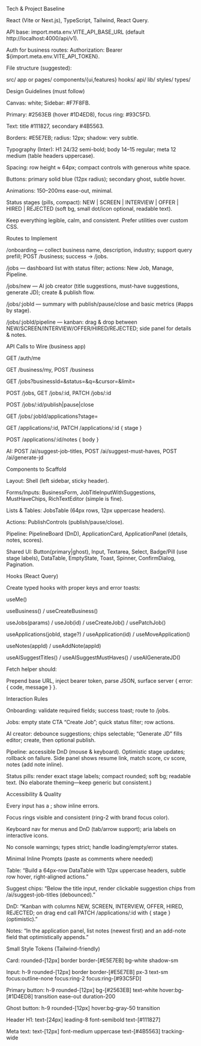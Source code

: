 Tech & Project Baseline

React (Vite or Next.js), TypeScript, Tailwind, React Query.

API base: import.meta.env.VITE_API_BASE_URL (default http://localhost:4000/api/v1).

Auth for business routes: Authorization: Bearer ${import.meta.env.VITE_API_TOKEN}.

File structure (suggested):

src/
  app or pages/
  components/{ui,features}
  hooks/
  api/
  lib/
  styles/
  types/

Design Guidelines (must follow)

Canvas: white; Sidebar: #F7F8FB.

Primary: #2563EB (hover #1D4ED8), focus ring: #93C5FD.

Text: title #111827, secondary #4B5563.

Borders: #E5E7EB; radius: 12px; shadow: very subtle.

Typography (Inter): H1 24/32 semi-bold; body 14–15 regular; meta 12 medium (table headers uppercase).

Spacing: row height ≈ 64px; compact controls with generous white space.

Buttons: primary solid blue (12px radius); secondary ghost, subtle hover.

Animations: 150–200ms ease-out, minimal.

Status stages (pills, compact): NEW | SCREEN | INTERVIEW | OFFER | HIRED | REJECTED (soft bg, small dot/icon optional, readable text).

Keep everything legible, calm, and consistent. Prefer utilities over custom CSS.

Routes to Implement

/onboarding — collect business name, description, industry; support query prefill; POST /business; success → /jobs.

/jobs — dashboard list with status filter; actions: New Job, Manage, Pipeline.

/jobs/new — AI job creator (title suggestions, must-have suggestions, generate JD); create & publish flow.

/jobs/:jobId — summary with publish/pause/close and basic metrics (#apps by stage).

/jobs/:jobId/pipeline — kanban: drag & drop between NEW/SCREEN/INTERVIEW/OFFER/HIRED/REJECTED; side panel for details & notes.

API Calls to Wire (business app)

GET /auth/me

GET /business/my, POST /business

GET /jobs?businessId=&status=&q=&cursor=&limit=

POST /jobs, GET /jobs/:id, PATCH /jobs/:id

POST /jobs/:id/publish|pause|close

GET /jobs/:jobId/applications?stage=

GET /applications/:id, PATCH /applications/:id { stage }

POST /applications/:id/notes { body }

AI: POST /ai/suggest-job-titles, POST /ai/suggest-must-haves, POST /ai/generate-jd

Components to Scaffold

Layout: Shell (left sidebar, sticky header).

Forms/Inputs: BusinessForm, JobTitleInputWithSuggestions, MustHaveChips, RichTextEditor (simple is fine).

Lists & Tables: JobsTable (64px rows, 12px uppercase headers).

Actions: PublishControls (publish/pause/close).

Pipeline: PipelineBoard (DnD), ApplicationCard, ApplicationPanel (details, notes, scores).

Shared UI: Button(primary|ghost), Input, Textarea, Select, Badge/Pill (use stage labels), DataTable, EmptyState, Toast, Spinner, ConfirmDialog, Pagination.

Hooks (React Query)

Create typed hooks with proper keys and error toasts:

useMe()

useBusiness() / useCreateBusiness()

useJobs(params) / useJob(id) / useCreateJob() / usePatchJob()

useApplications(jobId, stage?) / useApplication(id) / useMoveApplication()

useNotes(appId) / useAddNote(appId)

useAISuggestTitles() / useAISuggestMustHaves() / useAIGenerateJD()

Fetch helper should:

Prepend base URL, inject bearer token, parse JSON, surface server { error: { code, message } }.

Interaction Rules

Onboarding: validate required fields; success toast; route to /jobs.

Jobs: empty state CTA “Create Job”; quick status filter; row actions.

AI creator: debounce suggestions; chips selectable; “Generate JD” fills editor; create, then optional publish.

Pipeline: accessible DnD (mouse & keyboard). Optimistic stage updates; rollback on failure. Side panel shows resume link, match score, cv score, notes (add note inline).

Status pills: render exact stage labels; compact rounded; soft bg; readable text. (No elaborate theming—keep generic but consistent.)

Accessibility & Quality

Every input has a <label>; show inline errors.

Focus rings visible and consistent (ring-2 with brand focus color).

Keyboard nav for menus and DnD (tab/arrow support); aria labels on interactive icons.

No console warnings; types strict; handle loading/empty/error states.

Minimal Inline Prompts (paste as comments where needed)

Table: “Build a 64px-row DataTable with 12px uppercase headers, subtle row hover, right-aligned actions.”

Suggest chips: “Below the title input, render clickable suggestion chips from /ai/suggest-job-titles (debounced).”

DnD: “Kanban with columns NEW, SCREEN, INTERVIEW, OFFER, HIRED, REJECTED; on drag end call PATCH /applications/:id with { stage } (optimistic).”

Notes: “In the application panel, list notes (newest first) and an add-note field that optimistically appends.”

Small Style Tokens (Tailwind-friendly)

Card: rounded-[12px] border border-[#E5E7EB] bg-white shadow-sm

Input: h-9 rounded-[12px] border border-[#E5E7EB] px-3 text-sm focus:outline-none focus:ring-2 focus:ring-[#93C5FD]

Primary button: h-9 rounded-[12px] bg-[#2563EB] text-white hover:bg-[#1D4ED8] transition ease-out duration-200

Ghost button: h-9 rounded-[12px] hover:bg-gray-50 transition

Header H1: text-[24px] leading-8 font-semibold text-[#111827]

Meta text: text-[12px] font-medium uppercase text-[#4B5563] tracking-wide
